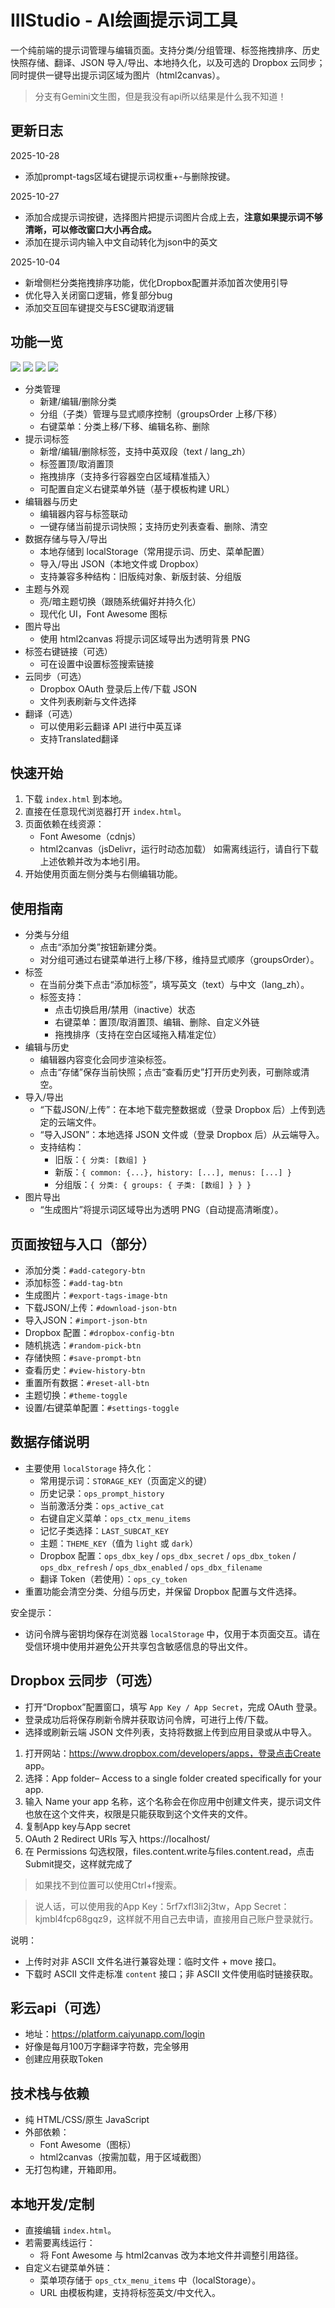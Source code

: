 # IIIStudio - AI绘画提示词工具

一个纯前端的提示词管理与编辑页面。支持分类/分组管理、标签拖拽排序、历史快照存储、翻译、JSON 导入/导出、本地持久化，以及可选的 Dropbox 云同步；同时提供一键导出提示词区域为图片（html2canvas）。

> 分支有Gemini文生图，但是我没有api所以结果是什么我不知道！

## 更新日志
2025-10-28
- 添加prompt-tags区域右键提示词权重+-与删除按键。

2025-10-27
- 添加合成提示词按键，选择图片把提示词图片合成上去，**注意如果提示词不够清晰，可以修改窗口大小再合成。**
- 添加在提示词内输入中文自动转化为json中的英文

2025-10-04
- 新增侧栏分类拖拽排序功能，优化Dropbox配置并添加首次使用引导
- 优化导入关闭窗口逻辑，修复部分bug
- 添加交互回车键提交与ESC键取消逻辑

## 功能一览

![](./image/1.jpg)
![](./image/2.jpg)
![](./image/3.jpg)
![](./image/4.jpg)

- 分类管理
  - 新建/编辑/删除分类
  - 分组（子类）管理与显式顺序控制（groupsOrder 上移/下移）
  - 右键菜单：分类上移/下移、编辑名称、删除
- 提示词标签
  - 新增/编辑/删除标签，支持中英双段（text / lang_zh）
  - 标签置顶/取消置顶
  - 拖拽排序（支持多行容器空白区域精准插入）
  - 可配置自定义右键菜单外链（基于模板构建 URL）
- 编辑器与历史
  - 编辑器内容与标签联动
  - 一键存储当前提示词快照；支持历史列表查看、删除、清空
- 数据存储与导入/导出
  - 本地存储到 localStorage（常用提示词、历史、菜单配置）
  - 导入/导出 JSON（本地文件或 Dropbox）
  - 支持兼容多种结构：旧版纯对象、新版封装、分组版
- 主题与外观
  - 亮/暗主题切换（跟随系统偏好并持久化）
  - 现代化 UI，Font Awesome 图标
- 图片导出
  - 使用 html2canvas 将提示词区域导出为透明背景 PNG
- 标签右键链接（可选）
  - 可在设置中设置标签搜索链接
- 云同步（可选）
  - Dropbox OAuth 登录后上传/下载 JSON
  - 文件列表刷新与文件选择
- 翻译（可选）
  - 可以使用彩云翻译 API 进行中英互译
  - 支持Translated翻译

## 快速开始

1. 下载 `index.html` 到本地。
2. 直接在任意现代浏览器打开 `index.html`。
3. 页面依赖在线资源：
   - Font Awesome（cdnjs）
   - html2canvas（jsDelivr，运行时动态加载）
   如需离线运行，请自行下载上述依赖并改为本地引用。
4. 开始使用页面左侧分类与右侧编辑功能。

## 使用指南

- 分类与分组
  - 点击“添加分类”按钮新建分类。
  - 对分组可通过右键菜单进行上移/下移，维持显式顺序（groupsOrder）。
- 标签
  - 在当前分类下点击“添加标签”，填写英文（text）与中文（lang_zh）。
  - 标签支持：
    - 点击切换启用/禁用（inactive）状态
    - 右键菜单：置顶/取消置顶、编辑、删除、自定义外链
    - 拖拽排序（支持在空白区域拖入精准定位）
- 编辑与历史
  - 编辑器内容变化会同步渲染标签。
  - 点击“存储”保存当前快照；点击“查看历史”打开历史列表，可删除或清空。
- 导入/导出
  - “下载JSON/上传”：在本地下载完整数据或（登录 Dropbox 后）上传到选定的云端文件。
  - “导入JSON”：本地选择 JSON 文件或（登录 Dropbox 后）从云端导入。
  - 支持结构：
    - 旧版：`{ 分类: [数组] }`
    - 新版：`{ common: {...}, history: [...], menus: [...] }`
    - 分组版：`{ 分类: { groups: { 子类: [数组] } } }`
- 图片导出
  - “生成图片”将提示词区域导出为透明 PNG（自动提高清晰度）。

## 页面按钮与入口（部分）

- 添加分类：`#add-category-btn`
- 添加标签：`#add-tag-btn`
- 生成图片：`#export-tags-image-btn`
- 下载JSON/上传：`#download-json-btn`
- 导入JSON：`#import-json-btn`
- Dropbox 配置：`#dropbox-config-btn`
- 随机挑选：`#random-pick-btn`
- 存储快照：`#save-prompt-btn`
- 查看历史：`#view-history-btn`
- 重置所有数据：`#reset-all-btn`
- 主题切换：`#theme-toggle`
- 设置/右键菜单配置：`#settings-toggle`

## 数据存储说明

- 主要使用 `localStorage` 持久化：
  - 常用提示词：`STORAGE_KEY`（页面定义的键）
  - 历史记录：`ops_prompt_history`
  - 当前激活分类：`ops_active_cat`
  - 右键自定义菜单：`ops_ctx_menu_items`
  - 记忆子类选择：`LAST_SUBCAT_KEY`
  - 主题：`THEME_KEY`（值为 `light` 或 `dark`）
  - Dropbox 配置：`ops_dbx_key` / `ops_dbx_secret` / `ops_dbx_token` / `ops_dbx_refresh` / `ops_dbx_enabled` / `ops_dbx_filename`
  - 翻译 Token（若使用）：`ops_cy_token`
- 重置功能会清空分类、分组与历史，并保留 Dropbox 配置与文件选择。

安全提示：
- 访问令牌与密钥均保存在浏览器 `localStorage` 中，仅用于本页面交互。请在受信环境中使用并避免公开共享包含敏感信息的导出文件。

## Dropbox 云同步（可选）

- 打开“Dropbox”配置窗口，填写 `App Key / App Secret`，完成 OAuth 登录。
- 登录成功后将保存刷新令牌并获取访问令牌，可进行上传/下载。
- 选择或刷新云端 JSON 文件列表，支持将数据上传到应用目录或从中导入。

1. 打开网站：https://www.dropbox.com/developers/apps，登录点击Create app。
2. 选择：App folder– Access to a single folder created specifically for your app.
3. 输入 Name your app 名称，这个名称会在你应用中创建文件夹，提示词文件也放在这个文件夹，权限是只能获取到这个文件夹的文件。
4. 复制App key与App secret
5. OAuth 2 Redirect URIs 写入 https://localhost/
6. 在 Permissions 勾选权限，files.content.write与files.content.read，点击Submit提交，这样就完成了

> 如果找不到位置可以使用Ctrl+f搜索。

> 说人话，可以使用我的App Key：5rf7xfl3li2j3tw，App Secret：kjmbl4fcp68gqz9，这样就不用自己去申请，直接用自己账户登录就行。

说明：
- 上传时对非 ASCII 文件名进行兼容处理：临时文件 + move 接口。
- 下载时 ASCII 文件走标准 `content` 接口；非 ASCII 文件使用临时链接获取。

## 彩云api（可选）

- 地址：https://platform.caiyunapp.com/login
- 好像是每月100万字翻译字符数，完全够用
- 创建应用获取Token

## 技术栈与依赖

- 纯 HTML/CSS/原生 JavaScript
- 外部依赖：
  - Font Awesome（图标）
  - html2canvas（按需加载，用于区域截图）
- 无打包构建，开箱即用。

## 本地开发/定制

- 直接编辑 `index.html`。
- 若需要离线运行：
  - 将 Font Awesome 与 html2canvas 改为本地文件并调整引用路径。
- 自定义右键菜单外链：
  - 菜单项存储于 `ops_ctx_menu_items` 中（localStorage）。
  - URL 由模板构建，支持将标签英文/中文代入。

